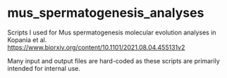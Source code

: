 # mus_spermatogenesis_analyses
Scripts I used for Mus spermatogenesis molecular evolution analyses in Kopania et al.  
https://www.biorxiv.org/content/10.1101/2021.08.04.455131v2

Many input and output files are hard-coded as these scripts are primarily intended for internal use.
